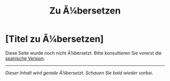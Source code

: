 ﻿---
title: [Zu Ã¼bersetzen]
---

<!-- TODO: translation missing - German version -->

# [Titel zu Ã¼bersetzen]

Diese Seite wurde noch nicht Ã¼bersetzt. Bitte konsultieren Sie vorerst die [spanische Version](/es/mitos-laboral-continuacion).

---

*Dieser Inhalt wird gerade Ã¼bersetzt. Schauen Sie bald wieder vorbei.*
